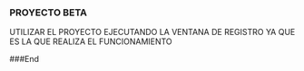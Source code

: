 ### PROYECTO BETA

UTILIZAR EL PROYECTO EJECUTANDO LA VENTANA DE REGISTRO
YA QUE ES LA QUE REALIZA EL FUNCIONAMIENTO

###End
